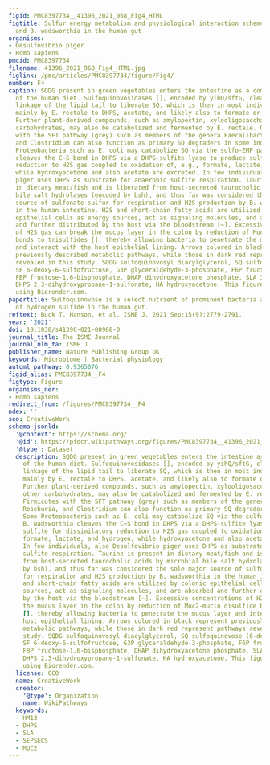 ```yaml
---
figid: PMC8397734__41396_2021_968_Fig4_HTML
figtitle: Sulfur energy metabolism and physiological interaction scheme of E. rectale
  and B. wadsworthia in the human gut
organisms:
- Desulfovibrio piger
- Homo sapiens
pmcid: PMC8397734
filename: 41396_2021_968_Fig4_HTML.jpg
figlink: /pmc/articles/PMC8397734/figure/Fig4/
number: F4
caption: SQDG present in green vegetables enters the intestine as a common component
  of the human diet. Sulfoquinovosidases [], encoded by yihQ/sftG, cleave the glycosidic
  linkage of the lipid tail to liberate SQ, which is then in most individuals fermented
  mainly by E. rectale to DHPS, acetate, and likely also to formate or H2 and CO2.
  Further plant-derived compounds, such as amylopectin, xylooligosaccharides and other
  carbohydrates, may also be catabolized and fermented by E. rectale. Other Firmicutes
  with the SFT pathway (grey) such as members of the genera Faecalibacterium, Roseburia,
  and Clostridium can also function as primary SQ degraders in some individuals. Some
  Proteobacteria such as E. coli may catabolize SQ via the sulfo-EMP pathway. B. wadsworthia
  cleaves the C–S bond in DHPS via a DHPS-sulfite lyase to produce sulfite for dissimilatory
  reduction to H2S gas coupled to oxidation of, e.g., formate, lactate, and hydrogen,
  while hydroxyacetone and also acetate are excreted. In few individuals, also Desulfovibrio
  piger uses DHPS as substrate for anaerobic sulfite respiration. Taurine is present
  in dietary meat/fish and is liberated from host-secreted taurocholic acids by microbial
  bile salt hydrolases (encoded by bsh), and thus far was considered the sole major
  source of sulfonate-sulfur for respiration and H2S production by B. wadsworthia
  in the human intestine. H2S and short-chain fatty acids are utilized by colonic
  epithelial cells as energy sources, act as signaling molecules, and are absorbed
  and further distributed by the host via the bloodstream [–]. Excessive concentrations
  of H2S gas can break the mucus layer in the colon by reduction of Muc2-mucin disulfide
  bonds to trisulfides [], thereby allowing bacteria to penetrate the mucus layer
  and interact with the host epithelial lining. Arrows colored in black represent
  previously described metabolic pathways, while those in dark red represent pathways
  revealed in this study. SQDG sulfoquinovosyl diacylglycerol, SQ sulfoquinovose (6-deoxy-6-sulfoglucose),
  SF 6-deoxy-6-sulfofructose, G3P glyceraldehyde-3-phosphate, F6P fructose-6-phosphate,
  FBP fructose-1,6-bisphosphate, DHAP dihydroxyacetone phosphate, SLA 3-sulfolactaldehyde,
  DHPS 2,3-dihydroxypropane-1-sulfonate, HA hydroxyacetone. This figure was created
  using Biorender.com.
papertitle: Sulfoquinovose is a select nutrient of prominent bacteria and a source
  of hydrogen sulfide in the human gut.
reftext: Buck T. Hanson, et al. ISME J. 2021 Sep;15(9):2779-2791.
year: '2021'
doi: 10.1038/s41396-021-00968-0
journal_title: The ISME Journal
journal_nlm_ta: ISME J
publisher_name: Nature Publishing Group UK
keywords: Microbiome | Bacterial physiology
automl_pathway: 0.9365076
figid_alias: PMC8397734__F4
figtype: Figure
organisms_ner:
- Homo sapiens
redirect_from: /figures/PMC8397734__F4
ndex: ''
seo: CreativeWork
schema-jsonld:
  '@context': https://schema.org/
  '@id': https://pfocr.wikipathways.org/figures/PMC8397734__41396_2021_968_Fig4_HTML.html
  '@type': Dataset
  description: SQDG present in green vegetables enters the intestine as a common component
    of the human diet. Sulfoquinovosidases [], encoded by yihQ/sftG, cleave the glycosidic
    linkage of the lipid tail to liberate SQ, which is then in most individuals fermented
    mainly by E. rectale to DHPS, acetate, and likely also to formate or H2 and CO2.
    Further plant-derived compounds, such as amylopectin, xylooligosaccharides and
    other carbohydrates, may also be catabolized and fermented by E. rectale. Other
    Firmicutes with the SFT pathway (grey) such as members of the genera Faecalibacterium,
    Roseburia, and Clostridium can also function as primary SQ degraders in some individuals.
    Some Proteobacteria such as E. coli may catabolize SQ via the sulfo-EMP pathway.
    B. wadsworthia cleaves the C–S bond in DHPS via a DHPS-sulfite lyase to produce
    sulfite for dissimilatory reduction to H2S gas coupled to oxidation of, e.g.,
    formate, lactate, and hydrogen, while hydroxyacetone and also acetate are excreted.
    In few individuals, also Desulfovibrio piger uses DHPS as substrate for anaerobic
    sulfite respiration. Taurine is present in dietary meat/fish and is liberated
    from host-secreted taurocholic acids by microbial bile salt hydrolases (encoded
    by bsh), and thus far was considered the sole major source of sulfonate-sulfur
    for respiration and H2S production by B. wadsworthia in the human intestine. H2S
    and short-chain fatty acids are utilized by colonic epithelial cells as energy
    sources, act as signaling molecules, and are absorbed and further distributed
    by the host via the bloodstream [–]. Excessive concentrations of H2S gas can break
    the mucus layer in the colon by reduction of Muc2-mucin disulfide bonds to trisulfides
    [], thereby allowing bacteria to penetrate the mucus layer and interact with the
    host epithelial lining. Arrows colored in black represent previously described
    metabolic pathways, while those in dark red represent pathways revealed in this
    study. SQDG sulfoquinovosyl diacylglycerol, SQ sulfoquinovose (6-deoxy-6-sulfoglucose),
    SF 6-deoxy-6-sulfofructose, G3P glyceraldehyde-3-phosphate, F6P fructose-6-phosphate,
    FBP fructose-1,6-bisphosphate, DHAP dihydroxyacetone phosphate, SLA 3-sulfolactaldehyde,
    DHPS 2,3-dihydroxypropane-1-sulfonate, HA hydroxyacetone. This figure was created
    using Biorender.com.
  license: CC0
  name: CreativeWork
  creator:
    '@type': Organization
    name: WikiPathways
  keywords:
  - HM13
  - DHPS
  - SLA
  - SEPSECS
  - MUC2
---
```

